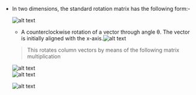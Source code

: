 * In two dimensions, the standard rotation matrix has the following form:-

     ![alt text](https://wikimedia.org/api/rest_v1/media/math/render/svg/0166e674df67cf24314537211848adec91813945 )
  * A counterclockwise rotation of a vector through angle θ. The vector is initially aligned with the x-axis.![alt text](https://upload.wikimedia.org/wikipedia/commons/thumb/d/d5/Counterclockwise_rotation.png/220px-Counterclockwise_rotation.png)
  > This rotates column vectors by means of the following matrix multiplication
   
   ![alt text](https://wikimedia.org/api/rest_v1/media/math/render/svg/657b520ec337f95a996bc9e77f07401778d272af)   
   ![alt text](https://wikimedia.org/api/rest_v1/media/math/render/svg/ddafa97cf937c752708b51b3ba65d9e4e797e6c5) 
   
   ![alt text](https://wikimedia.org/api/rest_v1/media/math/render/svg/50622f9a4a7ba2961f5df5f7e0882983cf2f1d2f)

